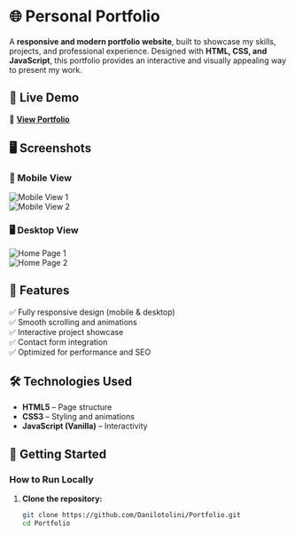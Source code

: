 # 🌐 Personal Portfolio  

A **responsive and modern portfolio website**, built to showcase my skills, projects, and professional experience. Designed with **HTML, CSS, and JavaScript**, this portfolio provides an interactive and visually appealing way to present my work.  

## 🚀 Live Demo  
🔗 **[View Portfolio](https://portfolio-danilodosantostolinimartins.netlify.app)**  

## 🖥️ Screenshots  

### 📱 Mobile View  
![Mobile View 1](https://github.com/Danilotolini/Portfolio/assets/122316522/7a0f04d0-c46c-4c70-90e8-ba153d9cb899)  
![Mobile View 2](https://github.com/Danilotolini/Portfolio/assets/122316522/7d8e0d3a-767d-4347-ba72-0c9f03e6cc07)  

### 🖥️ Desktop View
![Home Page 1](https://github.com/Danilotolini/Portfolio/assets/122316522/d61e52c3-e0b0-442d-a253-ab8b3fc31bb2)  
![Home Page 2](https://github.com/Danilotolini/Portfolio/assets/122316522/4bea1f73-a0ed-4d4e-9ff1-e8e47768b20c)  

## 🌟 Features  
✅ Fully responsive design (mobile & desktop)  
✅ Smooth scrolling and animations  
✅ Interactive project showcase  
✅ Contact form integration  
✅ Optimized for performance and SEO  

## 🛠️ Technologies Used  
- **HTML5** – Page structure  
- **CSS3** – Styling and animations  
- **JavaScript (Vanilla)** – Interactivity  

## 🚀 Getting Started  

### How to Run Locally  
1. **Clone the repository:**  
   ```sh
   git clone https://github.com/Danilotolini/Portfolio.git
   cd Portfolio
